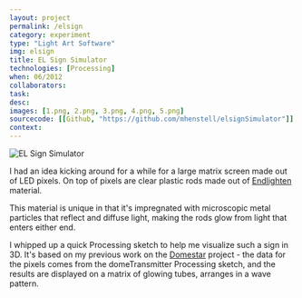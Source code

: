 ```yaml
---
layout: project
permalink: /elsign
category: experiment 
type: "Light Art Software"
img: elsign
title: EL Sign Simulator
technologies: [Processing] 
when: 06/2012
collaborators: 
task: 
desc: 
images: [1.png, 2.png, 3.png, 4.png, 5.png]
sourcecode: [[Github, "https://github.com/mhenstell/elsignSimulator"]]
context: 
---
```


![EL Sign Simulator](/images/{{page.img}}/big/1.png)

I had an idea kicking around for a while for a large matrix screen made out of LED pixels. On top of pixels are clear plastic rods made out of [Endlighten](http://www.acrylite-shop.com/US/us/rod-636y4svddnd/acrylite-ff-endlighten-colorless-0n002-xl-b5jdxlddido~p.html) material.

<!--break-->

This material is unique in that it's impregnated with microscopic metal particles that reflect and diffuse light, making the rods glow from light that enters either end.

I whipped up a quick Processing sketch to help me visualize such a sign in 3D. It's based on my previous work on the [Domestar](/domestar) project - the data for the pixels comes from the domeTransmitter Processing sketch, and the results are displayed on a matrix of glowing tubes, arranges in a wave pattern.

